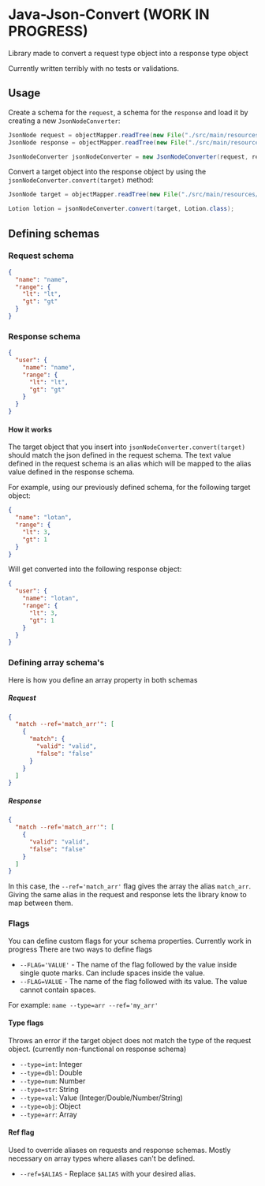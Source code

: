 # Java-Json-Convert (WORK IN PROGRESS)

Library made to convert a request type object into a response type object

Currently written terribly with no tests or validations.

## Usage

Create a schema for the `request`, a schema for the `response` and load it by creating a new `JsonNodeConverter`:

```java
JsonNode request = objectMapper.readTree(new File("./src/main/resources/request.json"));
JsonNode response = objectMapper.readTree(new File("./src/main/resources/response.json"));

JsonNodeConverter jsonNodeConverter = new JsonNodeConverter(request, response, objectMapper);
```

Convert a target object into the response object by using the `jsonNodeConverter.convert(target)` method:

```java
JsonNode target = objectMapper.readTree(new File("./src/main/resources/target.json"));

Lotion lotion = jsonNodeConverter.convert(target, Lotion.class);
```

## Defining schemas

### Request schema

```json
{
  "name": "name",
  "range": {
    "lt": "lt",
    "gt": "gt"
  }
}
```

### Response schema

```json
{
  "user": {
    "name": "name",
    "range": {
      "lt": "lt",
      "gt": "gt"
    }
  }
}
```

#### How it works

The target object that you insert into `jsonNodeConverter.convert(target)` should match the json defined in the request
schema.
The text value defined in the request schema is an alias which will be mapped to the alias value defined in the response
schema.

For example, using our previously defined schema, for the following target object:

```json
{
  "name": "lotan",
  "range": {
    "lt": 3,
    "gt": 1
  }
}
```

Will get converted into the following response object:

```json
{
  "user": {
    "name": "lotan",
    "range": {
      "lt": 3,
      "gt": 1
    }
  }
}
```

### Defining array schema's

Here is how you define an array property in both schemas

##### Request

```json
{
  "match --ref='match_arr'": [
    {
      "match": {
        "valid": "valid",
        "false": "false"
      }
    }
  ]
}
```

##### Response

```json
{
  "match --ref='match_arr'": [
    {
      "valid": "valid",
      "false": "false"
    }
  ]
}
```

In this case, the `--ref='match_arr'` flag gives the array the alias `match_arr`.
Giving the same alias in the request and response lets the library know to map between them.

### Flags

You can define custom flags for your schema properties. Currently work in progress
There are two ways to define flags

- `--FLAG='VALUE'` - The name of the flag followed by the value inside single quote marks. Can include spaces
  inside the value.
- `--FLAG=VALUE` - The name of the flag followed with its value. The value cannot contain spaces.

For example: `name --type=arr --ref='my_arr'`

#### Type flags

Throws an error if the target object does not match the type of the request object.
(currently non-functional on response schema)

- `--type=int`: Integer
- `--type=dbl`: Double
- `--type=num`: Number
- `--type=str`: String
- `--type=val`: Value (Integer/Double/Number/String)
- `--type=obj`: Object
- `--type=arr`: Array

#### Ref flag

Used to override aliases on requests and response schemas. Mostly necessary on array types
where aliases can't be defined.

- `--ref=$ALIAS` - Replace `$ALIAS` with your desired alias.

